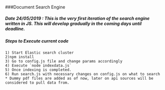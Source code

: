 ###Document Search Engine

##### Date 24/05/2019 : This is the very first iteration of the search engine written in JS. This will develop gradually in the coming days until deadline.

##### Steps to Execute current code

```
1) Start Elastic search cluster
2)npm install
3) Go to config.js file and change params accordingly
4) Execute `node indexdata.js`
5) Once indexing is completed.
6) Run search.js with necessary changes on config.js on what to search
* Dummy pdf files are added as of now, later on api sources will be considered to pull data from.

```